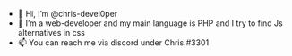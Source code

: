 - 👋 Hi, I’m @chris-devel0per
- 👀 I’m a web-developer and my main language is PHP and I try to find Js alternatives in css 
- 📫 You can reach me via discord under Chris.#3301

<!---
chris-devel0per/chris-devel0per is a ✨ special ✨ repository because its `README.md` (this file) appears on your GitHub profile.
You can click the Preview link to take a look at your changes.
--->
